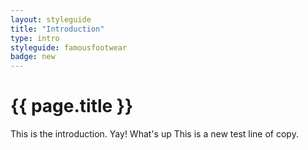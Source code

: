 ```yaml
---
layout: styleguide
title: "Introduction"
type: intro
styleguide: famousfootwear
badge: new
---
```


# {{ page.title }}
This is the introduction. Yay! What's up
This is a new test line of copy.